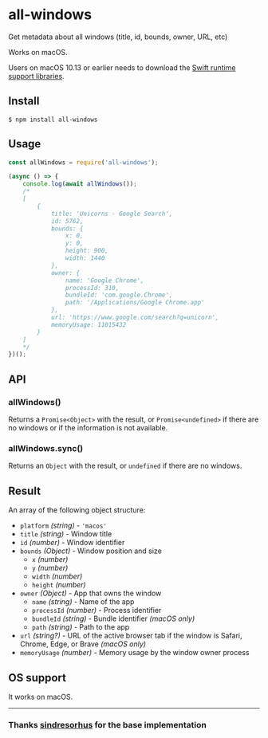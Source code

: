 # all-windows

Get metadata about all windows (title, id, bounds, owner, URL, etc)

Works on macOS.

Users on macOS 10.13 or earlier needs to download the [Swift runtime support libraries](https://support.apple.com/kb/DL1998).

## Install

```
$ npm install all-windows
```

## Usage

```js
const allWindows = require('all-windows');

(async () => {
	console.log(await allWindows());
	/*
	[
		{
			title: 'Unicorns - Google Search',
			id: 5762,
			bounds: {
				x: 0,
				y: 0,
				height: 900,
				width: 1440
			},
			owner: {
				name: 'Google Chrome',
				processId: 310,
				bundleId: 'com.google.Chrome',
				path: '/Applications/Google Chrome.app'
			},
			url: 'https://www.google.com/search?q=unicorn',
			memoryUsage: 11015432
		}
	]
	*/
})();
```


## API

### allWindows()

Returns a `Promise<Object>` with the result, or `Promise<undefined>` if there are no windows or if the information is not available.

### allWindows.sync()

Returns an `Object` with the result, or `undefined` if there are no windows.

## Result
An array of the following object structure:
- `platform` *(string)* - `'macos'`
- `title` *(string)* - Window title
- `id` *(number)* - Window identifier
- `bounds` *(Object)* - Window position and size
	- `x` *(number)*
	- `y` *(number)*
	- `width` *(number)*
	- `height` *(number)*
- `owner` *(Object)* - App that owns the window
	- `name` *(string)* - Name of the app
	- `processId` *(number)* - Process identifier
	- `bundleId` *(string)* - Bundle identifier *(macOS only)*
	- `path` *(string)* - Path to the app
- `url` *(string?)* - URL of the active browser tab if the window is Safari, Chrome, Edge, or Brave *(macOS only)*
- `memoryUsage` *(number)* - Memory usage by the window owner process

## OS support

It works on macOS.

___

### Thanks [sindresorhus](https://github.com/sindresorhus/active-win) for the base implementation